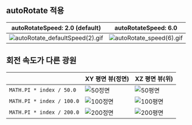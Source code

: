 ## autoRotate 적용
|autoRotateSpeed: 2.0 (default)|autoRotateSpeed: 6.0|
|---|---|
|![autoRotate_defaultSpeed(2).gif](https://github.com/meanjoo/CG2023/assets/88606886/d604767f-7254-411b-a278-6074f7c129a4)|![autoRotate_speed(6).gif](https://github.com/meanjoo/CG2023/assets/88606886/5c189935-52f1-4cd6-a986-bcf114304c1e)|


## 회전 속도가 다른 광원
||XY 평면 뷰(정면)|XZ 평면 뷰(위)|
|---|---|---|
|`MATH.PI * index / 50.0`|![50정면](https://github.com/meanjoo/CG2023/assets/88606886/b921f069-b2a1-42e6-8e26-453c039df928)|![50평면](https://github.com/meanjoo/CG2023/assets/88606886/be6600c4-ce81-409c-a677-41609c0f82d0)|
|`MATH.PI * index / 100.0`|![100정면](https://github.com/meanjoo/CG2023/assets/88606886/c13c16e0-4e25-42c7-a6ba-1797547e5dfa)|![100평면](https://github.com/meanjoo/CG2023/assets/88606886/dd1be736-11a4-4d83-9e56-eef6aac147bf)|
|`MATH.PI * index / 200.0`|![200정면](https://github.com/meanjoo/CG2023/assets/88606886/419f5b27-923d-4f75-b063-0faeb9e3bd74)|![200평면](https://github.com/meanjoo/CG2023/assets/88606886/84315299-ab71-445d-a436-3eb23f790527)|
